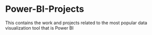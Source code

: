 # Power-BI-Projects
This contains the work and projects related to the most popular data visualization tool that is Power BI
